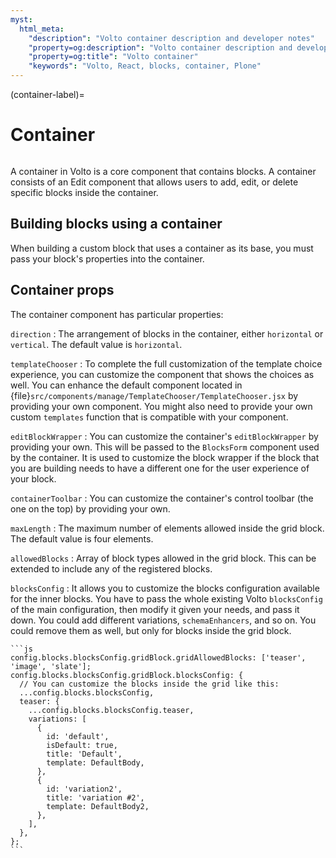 ```yaml
---
myst:
  html_meta:
    "description": "Volto container description and developer notes"
    "property=og:description": "Volto container description and developer notes"
    "property=og:title": "Volto container"
    "keywords": "Volto, React, blocks, container, Plone"
---
```


(container-label)=

# Container

```{versionadded} Volto 17.0.0-alpha.10
```

A container in Volto is a core component that contains blocks.
A container consists of an Edit component that allows users to add, edit, or delete specific blocks inside the container.


## Building blocks using a container

When building a custom block that uses a container as its base, you must pass your block's properties into the container.


## Container props

The container component has particular properties:

`direction`
:   The arrangement of blocks in the container, either `horizontal` or `vertical`.
    The default value is `horizontal`.

`templateChooser`
:   To complete the full customization of the template choice experience, you can customize the component that shows the choices as well.
    You can enhance the default component located in {file}`src/components/manage/TemplateChooser/TemplateChooser.jsx` by providing your own component.
    You might also need to provide your own custom `templates` function that is compatible with your component.

`editBlockWrapper`
:   You can customize the container's `editBlockWrapper` by providing your own.
    This will be passed to the `BlocksForm` component used by the container.
    It is used to customize the block wrapper if the block that you are building needs to have a different one for the user experience of your block.

`containerToolbar`
:   You can customize the container's control toolbar (the one on the top) by providing your own.

`maxLength`
:   The maximum number of elements allowed inside the grid block.
    The default value is four elements.

`allowedBlocks`
:   Array of block types allowed in the grid block.
    This can be extended to include any of the registered blocks.

`blocksConfig`
:   It allows you to customize the blocks configuration available for the inner blocks.
    You have to pass the whole existing Volto `blocksConfig` of the main configuration, then modify it given your needs, and pass it down.
    You could add different variations, `schemaEnhancers`, and so on.
    You could remove them as well, but only for blocks inside the grid block.

    ```js
    config.blocks.blocksConfig.gridBlock.gridAllowedBlocks: ['teaser', 'image', 'slate'];
    config.blocks.blocksConfig.gridBlock.blocksConfig: {
      // You can customize the blocks inside the grid like this:
      ...config.blocks.blocksConfig,
      teaser: {
        ...config.blocks.blocksConfig.teaser,
        variations: [
          {
            id: 'default',
            isDefault: true,
            title: 'Default',
            template: DefaultBody,
          },
          {
            id: 'variation2',
            title: 'variation #2',
            template: DefaultBody2,
          },
        ],
      },
    };
    ```
